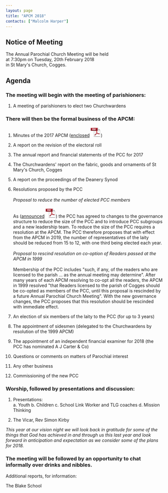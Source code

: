 ```yaml
---
layout: page
title: "APCM 2018"
contacts: ["Malcolm Harper"]
---
```

## Notice of Meeting

The Annual Parochial Church Meeting will be held<br>
at 7:30pm on Tuesday, 20th February 2018<br>
in St Mary's Church, Cogges.

## Agenda

### The meeting will begin with the meeting of parishioners:

1. A meeting of parishioners to elect two Churchwardens
<!--([nomination form enclosed](/documents/apcm/2018/Nomination%20of%20Churchwarden.pdf "Opens link to the 'Nomination of Churchwarden' pdf document.") ![PDF](/images/pdficon_large.png))--> 


### There will then be the formal business of the APCM:

1. Minutes of the 2017 APCM
([enclosed](/documents/apcm/2017/Apcm17_minutes.pdf "Opens link to the 'Apcm17_minutes' pdf document.") ![PDF](/images/pdficon_large.png))

2. A report on the revision of the electoral roll
<!--([enclosed](/documents/apcm/2018/Electoral%20Roll%20Report%202018.pdf "Opens link to the 'Electoral Roll Report 2018' pdf document.") ![PDF](/images/pdficon_large.png))-->

3. The annual report and financial statements of the PCC for 2017
<!--([enclosed](/documents/apcm/2018/AR+FS_2017.pdf "Opens link to the 'AR+FS_2017' pdf document.") ![PDF](/images/pdficon_large.png))-->

4. The Churchwardens' report on the fabric, goods and ornaments of St Mary's Church, Cogges
<!--([enclosed](/documents/apcm/2018/2018%20CW%20Report%20Fabric%20Goods%20and%20Ornaments.pdf "Opens link to the '2018 CW Report Fabric Goods and Ornaments' pdf document.") ![PDF](/images/pdficon_large.png))-->

5. A report on the proceedings of the Deanery Synod
<!--([enclosed](/documents/apcm/2018/Deanery%20Synod%20APCM%202018.pdf "Opens link to the 'Deanery Synod APCM 2018' pdf document.") ![PDF](/images/pdficon_large.png))-->

6. Resolutions proposed by the PCC
<br><br>
*Proposal to reduce the number of elected PCC members*
<br><br>
As ([announced](/documents/INFORMATION%20LEAFLET%20ABOUT%20PCC%20CHANGES.pdf "Changing Governance at St Mary's, Cogges") ![PDF](/images/pdficon_large.png))
the PCC has agreed to changes to the governance structure to reduce the size of the PCC and to introduce PCC subgroups and a new leadership team. To reduce the size of the PCC requires a resolution at the APCM. The PCC therefore proposes that with effect from the APCM in 2019, the number of representatives of the laity should be reduced from 15 to 12, with one third being elected each year.
<br><br>
*Proposal to rescind resolution on co-option of Readers passed at the APCM in 1999* 
<br><br>
Membership of the PCC includes "such, if any, of the readers who are licensed to the parish ... as the annual meeting may determine". After many years of each APCM resolving to co-opt all the readers, the APCM in 1999 resolved "that Readers licensed to the parish of Cogges should be co-opted as members of the PCC, until this proposal is rescinded by a future Annual Parochial Church Meeting". With the new governance changes, the PCC proposes that this resolution should be rescinded with immediate effect.

7. An election of six members of the laity to the PCC (for up to 3 years)
<!--([nomination form enclosed](/documents/apcm/2018/Nomination%20for%20PCC.pdf "Opens link to the 'Nomination for PCC' pdf document.") ![PDF](/images/pdficon_large.png))--> 

8. The appointment of sidesmen (delegated to the Churchwardens by resolution of the 1999 APCM)

9. The appointment of an independent financial examiner for 2018 (the PCC has nominated A J Carter & Co)

10. Questions or comments on matters of Parochial interest

11. Any other business

12. Commissioning of the new PCC

### Worship, followed by presentations and discussion:

1. Presentations:<br>
   a. Youth
   b. Children
   c. School Link Worker and TLG coaches
   d. Mission Thinking

2. The Vicar, Rev Simon Kirby<br>

*This year at our vision night we will look back in gratitude for some of the things that God has achieved in and through us this last year and look forward in anticipation and expectation as we consider some of the plans for 2018.*

### The meeting will be followed by an opportunity to chat informally over drinks and nibbles.

Additional reports, for information:

The Blake School

<br><br>
